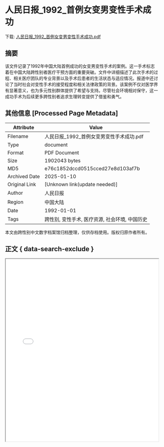 # 人民日报_1992_首例女变男变性手术成功

<!-- tcd_download_link -->
下载: <a href="人民日报_1992_首例女变男变性手术成功.pdf" download>人民日报_1992_首例女变男变性手术成功.pdf</a>
<!-- tcd_download_link_end -->

## 摘要

<!-- tcd_abstract -->
该文件记录了1992年中国大陆首例成功的女变男变性手术的案例。这一手术标志着在中国大陆跨性别者医疗干预方面的重要突破。文件中详细描述了此次手术的过程、相关医疗团队的专业背景以及手术后患者的生活状态与适应情况。报道中还讨论了当时社会对变性手术的接受程度和相关法律政策的背景。该案例不仅对医学界有显著意义，也为多元性别群体提供了希望与支持。尽管社会环境相对保守，这一成功手术为后续更多跨性别者追求生理转变提供了借鉴和勇气。

<!-- tcd_abstract_end -->

## 其他信息 [Processed Page Metadata]

| Attribute       | Value                                  |
|-----------------|----------------------------------------|
| Filename        | 人民日报_1992_首例女变男变性手术成功.pdf                             |
| Type            | document                                 |
| Format          | PDF Document                               |
| Size            | 1902043 bytes                           |
| MD5             | e76c1852dccd0515cced27e8d103af7b                                  |
| Archived Date   | 2025-01-10                             |
| Original Link   | [Unknown link(update needed)]                         |
| Author          | 人民日报                               |
| Region          | 中国大陆                               |
| Date            | 1992-01-01                                 |
| Tags            | 跨性别, 变性手术, 医疗资源, 社会环境, 中国历史                                 |

本文由跨性别中文数字档案馆归档整理，仅供存档使用。版权归原作者所有。


## 正文 { data-search-exclude }

<!-- tcd_main_text -->
<iframe src="../人民日报_1992_首例女变男变性手术成功.pdf" width="100%" height="600px">
    <p>无法显示PDF，请下载查看。</p>
</iframe>
<!-- tcd_main_text_end -->

